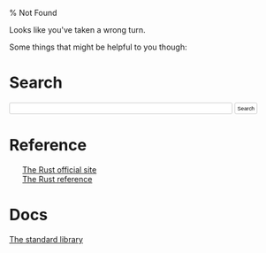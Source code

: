 % Not Found

<!-- Completely hide the TOC and the section numbers -->
<style type="text/css">
#TOC { display: none; }
.header-section-number { display: none; }
li {list-style-type: none; }
#search-input {
    width: calc(100% - 100px);
}
#search-but {
    cursor: pointer;
}
#search-but, #search-input {
    padding: 4px;
    border: 1px solid #ccc;
    border-radius: 3px;
    outline: none;
    font-size: 0.7em;
    background-color: #fff;
}
#search-but:hover, #search-input:focus {
    border-color: #55a9ff;
}
#search-from {
    border: none;
    padding: 0;
    font-size: 0.7em;
}
</style>

Looks like you've taken a wrong turn.

Some things that might be helpful to you though:

# Search

<div>
  <form id="search-form" action="https://duckduckgo.com/">
    <input id="search-input" type="search" name="q"></input>
    <input type="submit" value="Search" id="search-but">
    <!--
      Don't show the options by default,
      since "From the Standary Library" doesn't work without JavaScript
    -->
    <fieldset id="search-from" style="display:none">
      <label><input name="from" value="library" type="radio"> From the Standard Library</label>
      <label><input name="from" value="dro" type="radio" checked> From DuckDuckGo</label>
    </fieldset>
  </form>
</div>

# Reference

 * [The Rust official site](https://www.rust-lang.org)
 * [The Rust reference](https://doc.rust-lang.org/reference/index.html)

# Docs

[The standard library](https://doc.rust-lang.org/std/)

<script>
function get_url_fragments() {
    var last = document.URL.split("/").pop();
    var tokens = last.split(".");
    var op = [];
    for (var i=0; i < tokens.length; i++) {
        var t = tokens[i];
        if (t == 'html' || t.indexOf("#") != -1) {
            // no html or anchors
        } else {
            op.push(t);
        }
    }
    return op;
}

function on_submit(event) {
    var form = event.target;
    var q = form['q'].value;

    event.preventDefault();

    if (form['from'].value === 'dro') {
        document.location.href = form.action + '?q=' + encodeURIComponent(q + ' site:doc.rust-lang.org');
    } else if (form['from'].value === 'library') {
        document.location.href = 'std/index.html?search=' + encodeURIComponent(q);
    }
}

function populate_search() {
    var form = document.getElementById('search-form');
    form.addEventListener('submit', on_submit);
    document.getElementById('search-from').style.display = '';

    form['from'].value = 'library';

    var op = get_url_fragments();
    document.getElementById('search-input').value = op.join(' ');
}
populate_search();
</script>
